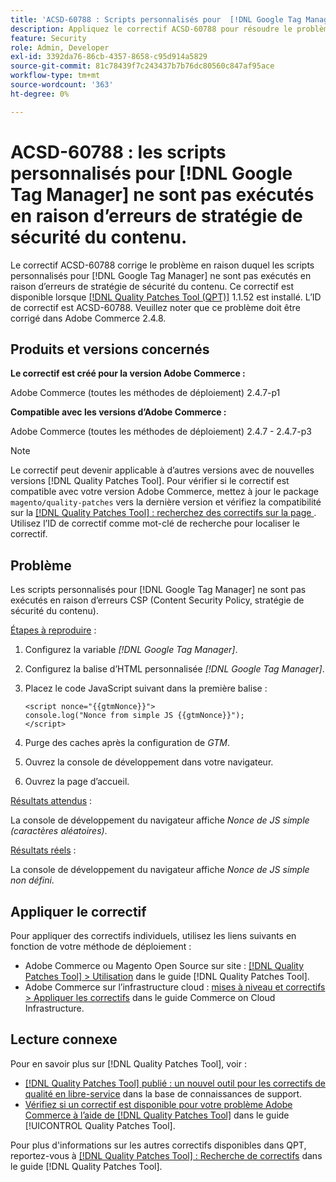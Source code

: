 ```yaml
---
title: 'ACSD-60788 : Scripts personnalisés pour  [!DNL Google Tag Manager] non exécutés en raison d’erreurs CSP'
description: Appliquez le correctif ACSD-60788 pour résoudre le problème Adobe Commerce en raison duquel les scripts personnalisés pour [!DNL Google Tag Manager] ne sont pas exécutés en raison d’erreurs CSP (Content Security Policy, stratégie de sécurité du contenu).
feature: Security
role: Admin, Developer
exl-id: 3392da76-86cb-4357-8658-c95d914a5829
source-git-commit: 81c78439f7c243437b7b76dc80560c847af95ace
workflow-type: tm+mt
source-wordcount: '363'
ht-degree: 0%

---
```


# ACSD-60788 : les scripts personnalisés pour [!DNL Google Tag Manager] ne sont pas exécutés en raison d’erreurs de stratégie de sécurité du contenu.

Le correctif ACSD-60788 corrige le problème en raison duquel les scripts personnalisés pour [!DNL Google Tag Manager] ne sont pas exécutés en raison d’erreurs de stratégie de sécurité du contenu. Ce correctif est disponible lorsque [[!DNL Quality Patches Tool (QPT)]](https://experienceleague.adobe.com/fr/docs/commerce-knowledge-base/kb/announcements/commerce-announcements/magento-quality-patches-released-new-tool-to-self-serve-quality-patches) 1.1.52 est installé. L’ID de correctif est ACSD-60788. Veuillez noter que ce problème doit être corrigé dans Adobe Commerce 2.4.8.

## Produits et versions concernés

**Le correctif est créé pour la version Adobe Commerce :**

Adobe Commerce (toutes les méthodes de déploiement) 2.4.7-p1

**Compatible avec les versions d’Adobe Commerce :**

Adobe Commerce (toutes les méthodes de déploiement) 2.4.7 - 2.4.7-p3

>[!NOTE]
>
>Le correctif peut devenir applicable à d’autres versions avec de nouvelles versions [!DNL Quality Patches Tool]. Pour vérifier si le correctif est compatible avec votre version Adobe Commerce, mettez à jour le package `magento/quality-patches` vers la dernière version et vérifiez la compatibilité sur la [[!DNL Quality Patches Tool] : recherchez des correctifs sur la page ](https://experienceleague.adobe.com/tools/commerce-quality-patches/index.html?lang=fr). Utilisez l’ID de correctif comme mot-clé de recherche pour localiser le correctif.

## Problème

Les scripts personnalisés pour [!DNL Google Tag Manager] ne sont pas exécutés en raison d’erreurs CSP (Content Security Policy, stratégie de sécurité du contenu).

<u>Étapes à reproduire</u> :

1. Configurez la variable *[!DNL Google Tag Manager]*.
1. Configurez la balise d’HTML personnalisée *[!DNL Google Tag Manager]*.
1. Placez le code JavaScript suivant dans la première balise :

   ```
   <script nonce="{{gtmNonce}}">
   console.log("Nonce from simple JS {{gtmNonce}}");
   </script>
   ```

1. Purge des caches après la configuration de *GTM*.
1. Ouvrez la console de développement dans votre navigateur.
1. Ouvrez la page d’accueil.

<u>Résultats attendus</u> :

La console de développement du navigateur affiche *Nonce de JS simple (caractères aléatoires)*.

<u>Résultats réels</u> :

La console de développement du navigateur affiche *Nonce de JS simple non défini*.

## Appliquer le correctif

Pour appliquer des correctifs individuels, utilisez les liens suivants en fonction de votre méthode de déploiement :

* Adobe Commerce ou Magento Open Source sur site : [[!DNL Quality Patches Tool] > Utilisation](/help/tools/quality-patches-tool/usage.md) dans le guide [!DNL Quality Patches Tool].
* Adobe Commerce sur l’infrastructure cloud : [mises à niveau et correctifs > Appliquer les correctifs](https://experienceleague.adobe.com/docs/commerce-cloud-service/user-guide/develop/upgrade/apply-patches.html?lang=fr) dans le guide Commerce on Cloud Infrastructure.

## Lecture connexe

Pour en savoir plus sur [!DNL Quality Patches Tool], voir :

* [[!DNL Quality Patches Tool] publié : un nouvel outil pour les correctifs de qualité en libre-service](https://experienceleague.adobe.com/fr/docs/commerce-knowledge-base/kb/announcements/commerce-announcements/magento-quality-patches-released-new-tool-to-self-serve-quality-patches) dans la base de connaissances de support.
* [Vérifiez si un correctif est disponible pour votre problème Adobe Commerce à l’aide de  [!DNL Quality Patches Tool]](/help/tools/quality-patches-tool/patches-available-in-qpt/check-patch-for-magento-issue-with-magento-quality-patches.md) dans le guide [!UICONTROL Quality Patches Tool].


Pour plus d&#39;informations sur les autres correctifs disponibles dans QPT, reportez-vous à [[!DNL Quality Patches Tool] : Recherche de correctifs](https://experienceleague.adobe.com/tools/commerce-quality-patches/index.html?lang=fr) dans le guide [!DNL Quality Patches Tool].

